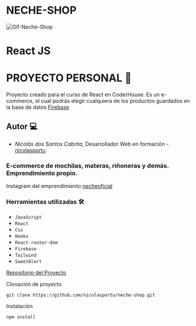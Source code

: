 # <strong>NECHE-SHOP</strong> <br/>

![Gif-Neche-Shop](/build/neche-shop-gif.gif)

# React JS

# PROYECTO PERSONAL 🚀 <br/>

Proyecto creado para el curso de React en CoderHouse. Es un e-commerce, el cual podrás elegir cualquiera de los productos guardados en la base de datos [Firebase](https://firebase.google.com/?hl=es)

## Autor 💻

- _Nicolás dos Santos Cabrita_, Desarrollador Web en formación - [nicolasportu](https://github.com/nicolasportu)

### E-commerce de mochilas, materas, riñoneras y demás. Emprendimiento propio.

Instagram del emprendimiento [necheoficial](https://www.instagram.com/necheoficial/)

### <strong>Herramientas utilizadas</strong> 🛠️</br>

- `JavaScript`</br>
- `React` </br>
- `Css` </br>
- `Hooks` </br>
- `React-router-dom` </br>
- `Firebase` </br>
- `Tailwind` </br>
- `SweetAlert`

[Repositorio del Proyecto](https://github.com/nicolasportu/neche-shop.git)

Clonación de proyecto

```
git clone https://github.com/nicolasportu/neche-shop.git
```

Instalación

```
npm install
```

